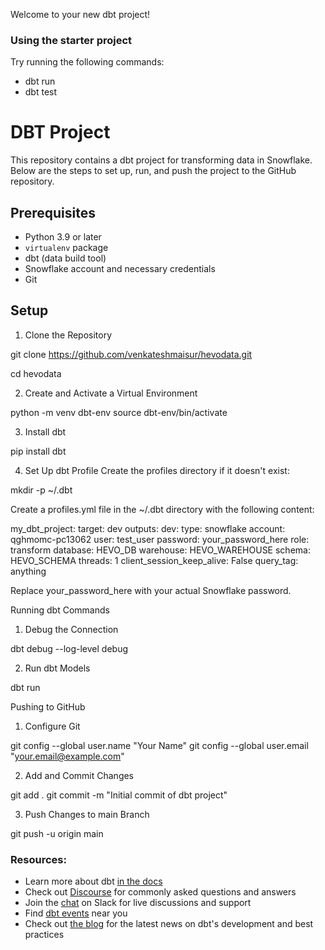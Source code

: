 Welcome to your new dbt project!

### Using the starter project

Try running the following commands:
- dbt run
- dbt test
# DBT Project

This repository contains a dbt project for transforming data in Snowflake. Below are the steps to set up, run, and push the project to the GitHub repository.

## Prerequisites

- Python 3.9 or later
- `virtualenv` package
- dbt (data build tool)
- Snowflake account and necessary credentials
- Git

## Setup


1. Clone the Repository

git clone https://github.com/venkateshmaisur/hevodata.git

cd hevodata

2. Create and Activate a Virtual Environment

python -m venv dbt-env
source dbt-env/bin/activate

3. Install dbt

pip install dbt

4. Set Up dbt Profile
Create the profiles directory if it doesn't exist:

mkdir -p ~/.dbt

Create a profiles.yml file in the ~/.dbt directory with the following content:

my_dbt_project:
  target: dev
  outputs:
    dev:
      type: snowflake
      account: qghmomc-pc13062
      user: test_user
      password: your_password_here
      role: transform
      database: HEVO_DB
      warehouse: HEVO_WAREHOUSE
      schema: HEVO_SCHEMA
      threads: 1
      client_session_keep_alive: False
      query_tag: anything

Replace your_password_here with your actual Snowflake password.

Running dbt Commands

1. Debug the Connection

dbt debug --log-level debug

2. Run dbt Models

dbt run

Pushing to GitHub

1. Configure Git

git config --global user.name "Your Name"
git config --global user.email "your.email@example.com"

2. Add and Commit Changes

git add .
git commit -m "Initial commit of dbt project"

3. Push Changes to main Branch

git push -u origin main

### Resources:
- Learn more about dbt [in the docs](https://docs.getdbt.com/docs/introduction)
- Check out [Discourse](https://discourse.getdbt.com/) for commonly asked questions and answers
- Join the [chat](https://community.getdbt.com/) on Slack for live discussions and support
- Find [dbt events](https://events.getdbt.com) near you
- Check out [the blog](https://blog.getdbt.com/) for the latest news on dbt's development and best practices
